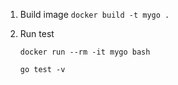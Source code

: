 1. Build image `docker build -t mygo .`

2. Run test 

    `docker run --rm -it mygo bash`

    `go test -v`
